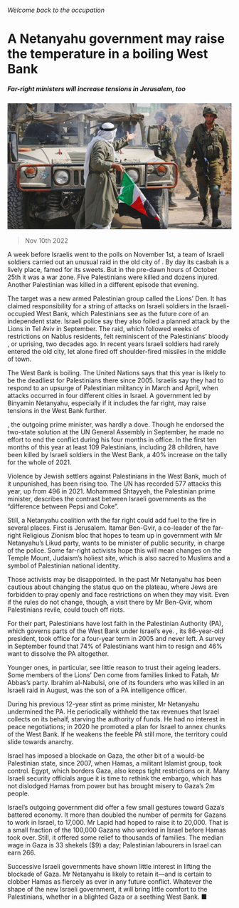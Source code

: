 ###### Welcome back to the occupation

# A Netanyahu government may raise the temperature in a boiling West Bank 

##### Far-right ministers will increase tensions in Jerusalem, too 

![image](images/20221112_MAP005.jpg) 

> Nov 10th 2022 

A week before Israelis went to the polls on November 1st, a team of Israeli soldiers carried out an unusual raid in the old city of . By day its casbah is a lively place, famed for its sweets. But in the pre-dawn hours of October 25th it was a war zone. Five Palestinians were killed and dozens injured. Another Palestinian was killed in a different episode that evening.

The target was a new armed Palestinian group called the Lions’ Den. It has claimed responsibility for a string of attacks on Israeli soldiers in the Israeli-occupied West Bank, which Palestinians see as the future core of an independent state. Israeli police say they also foiled a planned attack by the Lions in Tel Aviv in September. The raid, which followed weeks of restrictions on Nablus residents, felt reminiscent of the Palestinians’ bloody , or uprising, two decades ago. In recent years Israeli soldiers had rarely entered the old city, let alone fired off shoulder-fired missiles in the middle of town.

The West Bank is boiling. The United Nations says that this year is likely to be the deadliest for Palestinians there since 2005. Israelis say they had to respond to an upsurge of Palestinian militancy in March and April, when attacks occurred in four different cities in Israel. A government led by Binyamin Netanyahu, especially if it includes the far right, may raise tensions in the West Bank further.

, the outgoing prime minister, was hardly a dove. Though he endorsed the two-state solution at the UN General Assembly in September, he made no effort to end the conflict during his four months in office. In the first ten months of this year at least 109 Palestinians, including 28 children, have been killed by Israeli soldiers in the West Bank, a 40% increase on the tally for the whole of 2021.

Violence by Jewish settlers against Palestinians in the West Bank, much of it unpunished, has been rising too. The UN has recorded 577 attacks this year, up from 496 in 2021. Mohammed Shtayyeh, the Palestinian prime minister, describes the contrast between Israeli governments as the “difference between Pepsi and Coke”.

Still, a Netanyahu coalition with the far right could add fuel to the fire in several places. First is Jerusalem. Itamar Ben-Gvir, a co-leader of the far-right Religious Zionism bloc that hopes to team up in government with Mr Netanyahu’s Likud party, wants to be minister of public security, in charge of the police. Some far-right activists hope this will mean changes on the Temple Mount, Judaism’s holiest site, which is also sacred to Muslims and a symbol of Palestinian national identity.

Those activists may be disappointed. In the past Mr Netanyahu has been cautious about changing the status quo on the plateau, where Jews are forbidden to pray openly and face restrictions on when they may visit. Even if the rules do not change, though, a visit there by Mr Ben-Gvir, whom Palestinians revile, could touch off riots.

For their part, Palestinians have lost faith in the Palestinian Authority (PA), which governs parts of the West Bank under Israel’s eye. , its 86-year-old president, took office for a four-year term in 2005 and never left. A survey in September found that 74% of Palestinians want him to resign and 46% want to dissolve the PA altogether.

Younger ones, in particular, see little reason to trust their ageing leaders. Some members of the Lions’ Den come from families linked to Fatah, Mr Abbas’s party. Ibrahim al-Nabulsi, one of its founders who was killed in an Israeli raid in August, was the son of a PA intelligence officer.

During his previous 12-year stint as prime minister, Mr Netanyahu undermined the PA. He periodically withheld the tax revenues that Israel collects on its behalf, starving the authority of funds. He had no interest in peace negotiations; in 2020 he promoted a plan for Israel to annex chunks of the West Bank. If he weakens the feeble PA still more, the territory could slide towards anarchy.

Israel has imposed a blockade on Gaza, the other bit of a would-be Palestinian state, since 2007, when Hamas, a militant Islamist group, took control. Egypt, which borders Gaza, also keeps tight restrictions on it. Many Israeli security officials argue it is time to rethink the embargo, which has not dislodged Hamas from power but has brought misery to Gaza’s 2m people. 

Israel’s outgoing government did offer a few small gestures toward Gaza’s battered economy. It more than doubled the number of permits for Gazans to work in Israel, to 17,000. Mr Lapid had hoped to raise it to 20,000. That is a small fraction of the 100,000 Gazans who worked in Israel before Hamas took over. Still, it offered some relief to thousands of families. The median wage in Gaza is 33 shekels ($9) a day; Palestinian labourers in Israel can earn 266.

Successive Israeli governments have shown little interest in lifting the blockade of Gaza. Mr Netanyahu is likely to retain it—and is certain to clobber Hamas as fiercely as ever in any future conflict. Whatever the shape of the new Israeli government, it will bring little comfort to the Palestinians, whether in a blighted Gaza or a seething West Bank. ■

